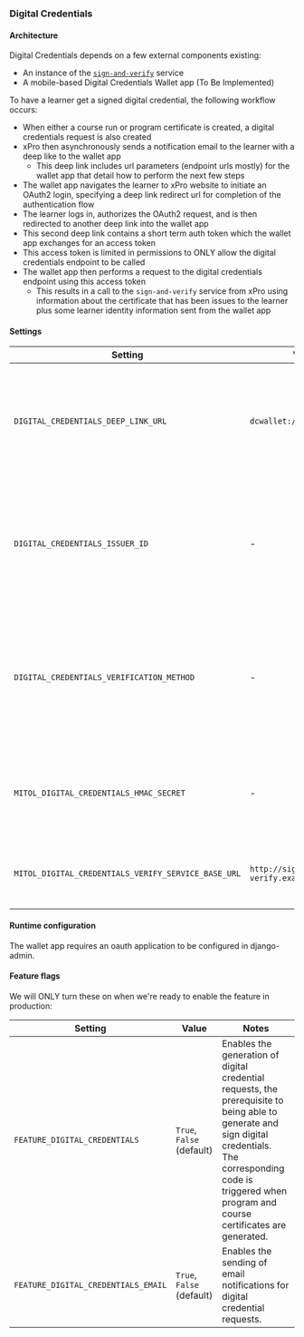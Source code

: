 ### Digital Credentials

#### Architecture

Digital Credentials depends on a few external components existing:

- An instance of the [`sign-and-verify`](https://github.com/digitalcredentials/sign-and-verify) service
- A mobile-based Digital Credentials Wallet app (To Be Implemented)

To have a learner get a signed digital credential, the following workflow occurs:

- When either a course run or program certificate is created, a digital credentials request is also created
- xPro then asynchronously sends a notification email to the learner with a deep like to the wallet app
  - This deep link includes url parameters (endpoint urls mostly) for the wallet app that detail how to perform the next few steps
- The wallet app navigates the learner to xPro website to initiate an OAuth2 login, specifying a deep link redirect url for completion of the authentication flow
- The learner logs in, authorizes the OAuth2 request, and is then redirected to another deep link into the wallet app
- This second deep link contains a short term auth token which the wallet app exchanges for an access token
- This access token is limited in permissions to ONLY allow the digital credentials endpoint to be called
- The wallet app then performs a request to the digital credentials endpoint using this access token
  - This results in a call to the `sign-and-verify` service from xPro using information about the certificate that has been issues to the learner plus some learner identity information sent from the wallet app

#### Settings

| Setting                                             | Value                                      | Notes                                                                                                                                            |
| --------------------------------------------------- | ------------------------------------------ | ------------------------------------------------------------------------------------------------------------------------------------------------ |
| `DIGITAL_CREDENTIALS_DEEP_LINK_URL`                 | `dcwallet://deep_link`                     | The deep link url to the digital credentials wallet app. This will typically involve a custom url scheme.                                        |
| `DIGITAL_CREDENTIALS_ISSUER_ID`                     | -                                          | The digital credentials issuer id to be included in the credential template. This value is determined by the digital credentials team.           |
| `DIGITAL_CREDENTIALS_VERIFICATION_METHOD`           | -                                          | The digital credentials verification method to be included in the credential template. This value is determined by the digital credentials team. |
| `MITOL_DIGITAL_CREDENTIALS_HMAC_SECRET`             | -                                          | Any random string, MUST match the corresponding HMAC secret `sign-and-verify` is deployed with.                                                  |
| `MITOL_DIGITAL_CREDENTIALS_VERIFY_SERVICE_BASE_URL` | `http://sign-and-verify.example.com:5678/` | The addressable base url for the `sign-and-verify` service.                                                                                      |

#### Runtime configuration

The wallet app requires an oauth application to be configured in django-admin.

#### Feature flags

We will ONLY turn these on when we're ready to enable the feature in production:

| Setting                             | Value                     | Notes                                                                                                                                                                                                                   |
| ----------------------------------- | ------------------------- | ----------------------------------------------------------------------------------------------------------------------------------------------------------------------------------------------------------------------- |
| `FEATURE_DIGITAL_CREDENTIALS`       | `True`, `False` (default) | Enables the generation of digital credential requests, the prerequisite to being able to generate and sign digital credentials. The corresponding code is triggered when program and course certificates are generated. |
| `FEATURE_DIGITAL_CREDENTIALS_EMAIL` | `True`, `False` (default) | Enables the sending of email notifications for digital credential requests.                                                                                                                                             |

